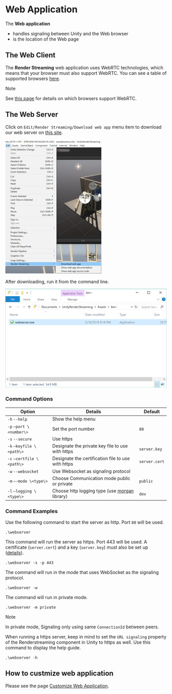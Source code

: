 # Web Application

The **Web application** 

- handles signaling between Unity and the Web browser
- is the location of the Web page 

## The Web Client

The **Render Streaming** web application uses WebRTC technologies, which means that your browser must also support WebRTC. You can see a table of supported browsers [here](index.md#web-browsers-support).

> [!NOTE]
> See [this page](https://caniuse.com/#search=webrtc) for details on which browsers support WebRTC.


## The Web Server

Click on `Edit/Render Streaming/Download web app` menu item to download our web server on [this site](https://github.com/Unity-Technologies/UnityRenderStreaming/releases).

![Download webapp](images/download_webapp.png)

After downloading, run it from the command line.

![Launch webserver explorer](images/launch_webserver_explorer.png)

### Command Options

| Option                    | Details                                            | Default       |
| ------------------------- | -------------------------------------------------- | ------------- |
| `-h` `--help`             | Show the help menu                                 |               |
| `-p` `—port \<number\>`   | Set the port number                                | `80`          |
| `-s` `--secure`           | Use https                                          |               |
| `-k` `—keyfile \<path\>`  | Designate the private key file to use with https   | `server.key`  |
| `-c` `—certfile \<path\>` | Designate the certification file to use with https | `server.cert` |
| `-w` `--websocket`        | Use Websocket as signaling protocol                |               |
| `-m` `—-mode \<type\>`    | Choose Communication mode public or private        | `public`      |
| `-l` `—logging \<type\>`  | Choose http logging type (use [morgan](https://www.npmjs.com/package/morgan) library)      | `dev`         |

### Command Examples

Use the following command to start the server as http. Port `80` will be used.

```shell
.\webserver
```

This command will run the server as https. Port 443 will be used. A certificate (`server.cert`) and a key (`server.key`) must also be set up ([details](https.md)).

```shell
.\webserver -s -p 443
```

The command will run in the mode that uses WebSocket as the signaling protocol.

```shell
.\webserver -w
```

The command will run in private mode. 

```shell
.\webserver -m private
```
> [!NOTE]
> In private mode, Signaling only using same `ConnectionId` between peers.


When running a https server, keep in mind to set the `URL signaling` property of the Renderstreaming component in Unity to https as well.
Use this command to display the help guide. 

```shell
.\webserver -h
```

## How to custmize web application

Please see the page [Customize Web Application](customize-webapp.md).